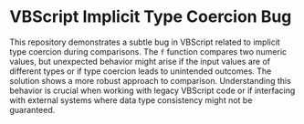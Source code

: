 # VBScript Implicit Type Coercion Bug

This repository demonstrates a subtle bug in VBScript related to implicit type coercion during comparisons.  The `f` function compares two numeric values, but unexpected behavior might arise if the input values are of different types or if type coercion leads to unintended outcomes.  The solution shows a more robust approach to comparison.  Understanding this behavior is crucial when working with legacy VBScript code or if interfacing with external systems where data type consistency might not be guaranteed.